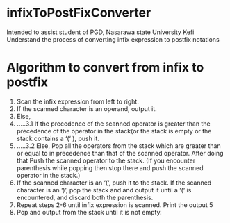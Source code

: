 # infixToPostFixConverter

Intended to assist student of PGD, Nasarawa state University Kefi Understand the process of converting infix expression to postfix notations

# Algorithm to convert from infix to postfix

1.  Scan the infix expression from left to right.
2.  If the scanned character is an operand, output it.
3.  Else,
4.  …..3.1 If the precedence of the scanned operator is
    greater than the precedence of the operator in the
    stack(or the stack is empty or the stack contains a ‘(‘
    ), push it.
5.  …..3.2 Else, Pop all the operators from the stack which
    are greater than or equal to in precedence than that of
    the scanned operator. After doing that Push the scanned
    operator to the stack. (If you encounter parenthesis
    while popping then stop there and push the scanned
    operator in the stack.)
6.  If the scanned character is an ‘(‘, push it to the stack.
    If the scanned character is an ‘)’, pop the stack and and
    output it until a ‘(‘ is encountered, and discard both the
    parenthesis.
7.  Repeat steps 2-6 until infix expression is scanned. Print
    the output
    5
8.  Pop and output from the stack until it is not empty.
